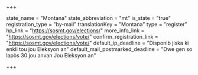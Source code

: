 +++

state_name = "Montana"
state_abbreviation = "mt"
is_state = "true"
registration_type = "by-mail"
translationKey = "Montana"
type = "register"
hp_link = "https://sosmt.gov/elections/"
more_info_link = "https://sosmt.gov/elections/vote/"
confirm_registration_link = "https://sosmt.gov/elections/vote/"
default_ip_deadline = "Disponib jiska ki enkli tou jou Eleksyon an"
default_mail_postmarked_deadline = "Dwe gen so lapòs 30 jou anvan Jou Eleksyon an"

+++